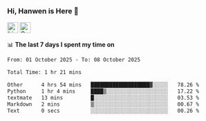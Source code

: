 ### Hi, Hanwen is Here 👋
<p>
	<a href="https://www.linkedin.com/in/liu-hanwen/"><img src="https://img.shields.io/badge/@hanwen-0A66C2?style=flat&logo=LinkedIn&logoColor=white" alt="Linkedin"  height="25px"/></a> 
	<a href="https://scholar.google.com/citations?user=HDF0su0AAAAJ"><img src="https://img.shields.io/badge/scholar-4385FE.svg?&style=plastic&logo=google-scholar&logoColor=white" alt="Google Scholar" height="25px"> </a>
</p>

📊 **The last 7 days I spent my time on** 
<!--START_SECTION:waka-->

```txt
From: 01 October 2025 - To: 08 October 2025

Total Time: 1 hr 21 mins

Other      4 hrs 54 mins   ███████████████████▓░░░░░   78.26 %
Python     1 hr 4 mins     ████▒░░░░░░░░░░░░░░░░░░░░   17.22 %
textmate   13 mins         █░░░░░░░░░░░░░░░░░░░░░░░░   03.53 %
Markdown   2 mins          ▒░░░░░░░░░░░░░░░░░░░░░░░░   00.67 %
Text       0 secs          ░░░░░░░░░░░░░░░░░░░░░░░░░   00.26 %
```

<!--END_SECTION:waka-->


<!--
**david990917/david990917** is a ✨ _special_ ✨ repository because its `README.md` (this file) appears on your GitHub profile.

Here are some ideas to get you started:

- 🔭 I’m currently working on ...
- 🌱 I’m currently learning ...
- 👯 I’m looking to collaborate on ...
- 🤔 I’m looking for help with ...
- 💬 Ask me about ...
- 📫 How to reach me: ...
- 😄 Pronouns: ...
- ⚡ Fun fact: ...
-->
